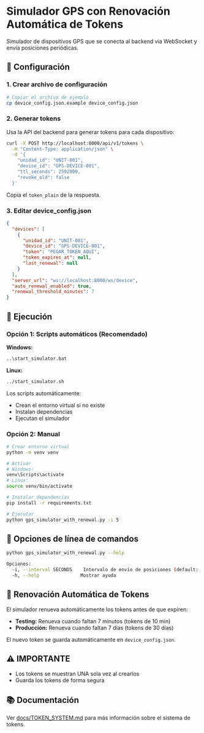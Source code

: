 # Simulador GPS con Renovación Automática de Tokens

Simulador de dispositivos GPS que se conecta al backend via WebSocket y envía posiciones periódicas.

## 🔧 Configuración

### 1. Crear archivo de configuración

```bash
# Copiar el archivo de ejemplo
cp device_config.json.example device_config.json
```

### 2. Generar tokens

Usa la API del backend para generar tokens para cada dispositivo:

```bash
curl -X POST http://localhost:8000/api/v1/tokens \
  -H "Content-Type: application/json" \
  -d '{
    "unidad_id": "UNIT-001",
    "device_id": "GPS-DEVICE-001",
    "ttl_seconds": 2592000,
    "revoke_old": false
  }'
```

Copia el `token_plain` de la respuesta.

### 3. Editar device_config.json

```json
{
  "devices": [
    {
      "unidad_id": "UNIT-001",
      "device_id": "GPS-DEVICE-001",
      "token": "PEGAR_TOKEN_AQUI",
      "token_expires_at": null,
      "last_renewal": null
    }
  ],
  "server_url": "ws://localhost:8000/ws/device",
  "auto_renewal_enabled": true,
  "renewal_threshold_minutes": 7
}
```

## 🚀 Ejecución

### Opción 1: Scripts automáticos (Recomendado)

**Windows:**
```cmd
..\start_simulator.bat
```

**Linux:**
```bash
../start_simulator.sh
```

Los scripts automáticamente:
- Crean el entorno virtual si no existe
- Instalan dependencias
- Ejecutan el simulador

### Opción 2: Manual

```bash
# Crear entorno virtual
python -m venv venv

# Activar
# Windows:
venv\Scripts\activate
# Linux:
source venv/bin/activate

# Instalar dependencias
pip install -r requirements.txt

# Ejecutar
python gps_simulator_with_renewal.py -i 5
```

## 📝 Opciones de línea de comandos

```bash
python gps_simulator_with_renewal.py --help

Opciones:
  -i, --interval SECONDS    Intervalo de envío de posiciones (default: 5)
  -h, --help               Mostrar ayuda
```

## 🔄 Renovación Automática de Tokens

El simulador renueva automáticamente los tokens antes de que expiren:

- **Testing:** Renueva cuando faltan 7 minutos (tokens de 10 min)
- **Producción:** Renueva cuando faltan 7 días (tokens de 30 días)

El nuevo token se guarda automáticamente en `device_config.json`.

## ⚠️ IMPORTANTE

- Los tokens se muestran UNA sola vez al crearlos
- Guarda los tokens de forma segura

## 📚 Documentación

Ver [docs/TOKEN_SYSTEM.md](../docs/TOKEN_SYSTEM.md) para más información sobre el sistema de tokens.
